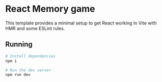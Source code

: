 # React Memory game

This template provides a minimal setup to get React working in Vite with HMR and some ESLint rules.

## Running

```bash
# Install dependencies
npm i

# Run the dev server
npm run dev
```
